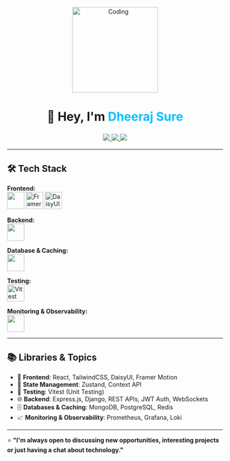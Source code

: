 <!-- Banner / Greeting -->
<div align="center">
  <img src="https://media.giphy.com/media/your-coding-gif.gif" width="200" alt="Coding"/>
  <h1>👋 Hey, I'm <span style="color:#00BFFF">Dheeraj Sure</span></h1>
  <h3>
    <a href="mailto:dheerajsure595@gmail.com">
      <img src="https://img.shields.io/badge/Email-D14836?style=for-the-badge&logo=gmail&logoColor=white" />
    </a>
    <a href="https://linkedin.com/in/YOUR-LINKEDIN" target="_blank">
      <img src="https://img.shields.io/badge/LinkedIn-0077b5?style=for-the-badge&logo=linkedin&logoColor=white" />
    </a>
    <a href="https://hub.docker.com/u/YOUR-DOCKER-USERNAME" target="_blank">
      <img src="https://img.shields.io/badge/Docker-2496ED?style=for-the-badge&logo=docker&logoColor=white" />
    </a>
  </h3>
</div>

---

## 🛠️ Tech Stack

**Frontend:**  
<img src="https://skillicons.dev/icons?i=react,html,css,tailwind,js,ts" height="40" /> 
<img src="https://skillicons.dev/icons?i=framer" height="40" alt="Framer Motion" /> 
<img src="https://skillicons.dev/icons?i=daisyui" height="40" alt="DaisyUI" />  

**Backend:**  
<img src="https://skillicons.dev/icons?i=nodejs,express,django,go,python" height="40" />  

**Database & Caching:**  
<img src="https://skillicons.dev/icons?i=mongodb,postgres,redis" height="40" />  

**Testing:**  
<img src="https://skillicons.dev/icons?i=vitest" height="40" alt="Vitest" />  

**Monitoring & Observability:**  
<img src="https://skillicons.dev/icons?i=prometheus,grafana,loki" height="40" />  

---

## 📚 Libraries & Topics
- 🎯 **Frontend**: React, TailwindCSS, DaisyUI, Framer Motion  
- 🧠 **State Management**: Zustand, Context API  
- 🧪 **Testing**: Vitest (Unit Testing)  
- 🌐 **Backend**: Express.js, Django, REST APIs, JWT Auth, WebSockets  
- 🗄 **Databases & Caching**: MongoDB, PostgreSQL, Redis  
- 📈 **Monitoring & Observability**: Prometheus, Grafana, Loki  

---

⭐ **"I'm always open to discussing new opportunities, interesting projects or just having a chat about technology."**
